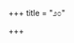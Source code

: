 +++
title = "೨೦"

+++


<div class="js_include " url="/kannaDa/padya/kumAra-vyAsa-bhArata/vishvAsa-prastuti/06_bhIShma/20/_index.md"  newLevelForH1="3" includeTitle="true"  > </div>